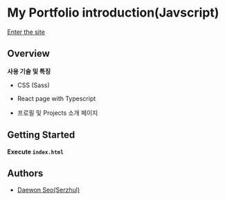 # My Portfolio introduction(Javscript)

[Enter the site](https://serzhul.github.io)

## Overview
<!-- Write Overview about this project -->
**사용 기술 및 특징**
- CSS (Sass)
- React page with Typescript

- 프로필 및 Projects 소개 페이지

## Getting Started
**Execute `index.html`**
<!--
### Depencies
 Write about need to install the software and how to install them 
-->
## Authors
  - [Daewon Seo(Serzhul)](https://github.com/Serzhul)
